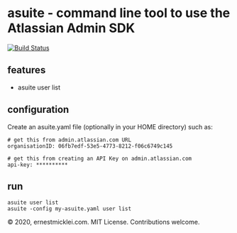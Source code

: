 # asuite - command line tool to use the Atlassian Admin SDK

[![Build Status](https://travis-ci.org/emicklei/gsuite.png)](https://travis-ci.org/emicklei/asuite)

## features

- asuite user list

## configuration

Create an asuite.yaml file (optionally in your HOME directory) such as:

    # get this from admin.atlassian.com URL 
    organisationID: 06fb7edf-53e5-4773-8212-f06c6749c145

    # get this from creating an API Key on admin.atlassian.com
    api-key: **********

## run

    asuite user list
    asuite -config my-asuite.yaml user list

&copy; 2020, ernestmicklei.com. MIT License. Contributions welcome.